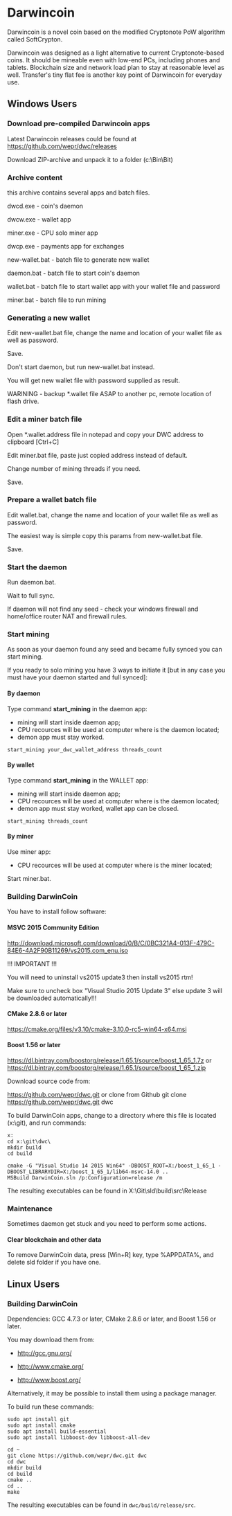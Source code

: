 # Darwincoin

Darwincoin is a novel coin based on the modified Cryptonote PoW algorithm called SoftCrypton.

Darwincoin was designed as a light alternative to current Cryptonote-based coins.
It should be mineable even with low-end PCs, including phones and tablets.
Blockchain size and network load plan to stay at reasonable level as well.
Transfer's tiny flat fee is another key point of Darwincoin for everyday use.

## Windows Users

### Download pre-compiled Darwincoin apps

Latest Darwincoin releases could be found at https://github.com/wepr/dwc/releases

Download ZIP-archive and unpack it to a folder (c:\Bin\Bit)

### Archive content

this archive contains several apps and batch files.

dwcd.exe - coin's daemon

dwcw.exe - wallet app

miner.exe - CPU solo miner app

dwcp.exe - payments app for exchanges

new-wallet.bat - batch file to generate new wallet

daemon.bat - batch file to start coin's daemon

wallet.bat - batch file to start wallet app with your wallet file and password

miner.bat - batch file to run mining


### Generating a new wallet

Edit new-wallet.bat file, change the name and location of your wallet file as well as password.

Save.

Don't start daemon, but run new-wallet.bat instead.

You will get new wallet file with password supplied as result.

WARINING - backup *.wallet file ASAP to another pc, remote location of flash drive.

### Edit a miner batch file

Open *.wallet.address file in notepad and copy your DWC address to clipboard [Ctrl+C]

Edit miner.bat file, paste just copied address instead of default.

Change number of mining threads if you need.

Save.

### Prepare a wallet batch file

Edit wallet.bat, change the name and location of your wallet file as well as password.

The easiest way is simple copy this params from new-wallet.bat file.

Save.

### Start the daemon

Run daemon.bat.

Wait to full sync.

If daemon will not find any seed - check your windows firewall and home/office router NAT and firewall rules.

### Start mining

As soon as your daemon found any seed and became fully synced you can start mining.

If you ready to solo mining you have 3 ways to initiate it [but in any case you must have your daemon started and full synced]:

#### By daemon
Type command __start_mining__ in the daemon app:
 - mining will start inside daemon app;
 - CPU recources will be used at computer where is the daemon located;
 - demon app must stay worked.

```
start_mining your_dwc_wallet_address threads_count
```

#### By wallet
Type command __start_mining__ in the WALLET app:
 - mining will start inside daemon app;
 - CPU recources will be used at computer where is the daemon located;
 - demon app must stay worked, wallet app can be closed.

```
start_mining threads_count
```

#### By miner
Use miner app:
 - CPU recources will be used at computer where is the miner located;

Start miner.bat.

### Building DarwinCoin

You have to install follow software:

#### MSVC 2015 Community Edition 

http://download.microsoft.com/download/0/B/C/0BC321A4-013F-479C-84E6-4A2F90B11269/vs2015.com_enu.iso

!!! IMPORTANT !!!

You will need to uninstall vs2015 update3 then install vs2015 rtm!

Make sure to uncheck box "Visual Studio 2015 Update 3" else update 3 will be downloaded automatically!!!

#### CMake 2.8.6 or later

https://cmake.org/files/v3.10/cmake-3.10.0-rc5-win64-x64.msi

#### Boost 1.56 or later

https://dl.bintray.com/boostorg/release/1.65.1/source/boost_1_65_1.7z
or
https://dl.bintray.com/boostorg/release/1.65.1/source/boost_1_65_1.zip

Download source code from:

https://github.com/wepr/dwc.git
or clone from Github
git clone https://github.com/wepr/dwc.git dwc

To build DarwinCoin apps, change to a directory where this file is located (x:\git\), and run commands:

```
x:
cd x:\git\dwc\
mkdir build
cd build

cmake -G "Visual Studio 14 2015 Win64" -DBOOST_ROOT=X:/boost_1_65_1 -DBOOST_LIBRARYDIR=X:/boost_1_65_1/lib64-msvc-14.0 ..
MSBuild DarwinCoin.sln /p:Configuration=release /m
```
The resulting executables can be found in X:\Git\sld\build\src\Release

### Maintenance

Sometimes daemon get stuck and you need to perform some actions.

#### Clear blockchain and other data

To remove DarwinCoin data, press [Win+R] key, type %APPDATA%, and delete sld folder if you have one.


## Linux Users

### Building DarwinCoin

Dependencies: GCC 4.7.3 or later, CMake 2.8.6 or later, and Boost 1.56 or later.

You may download them from:

- http://gcc.gnu.org/

- http://www.cmake.org/

- http://www.boost.org/

Alternatively, it may be possible to install them using a package manager.

To build run these commands:

```
sudo apt install git
sudo apt install cmake
sudo apt install build-essential
sudo apt install libboost-dev libboost-all-dev 

cd ~
git clone https://github.com/wepr/dwc.git dwc
cd dwc
mkdir build
cd build
cmake ..
cd ..
make
```

The resulting executables can be found in `dwc/build/release/src`.

